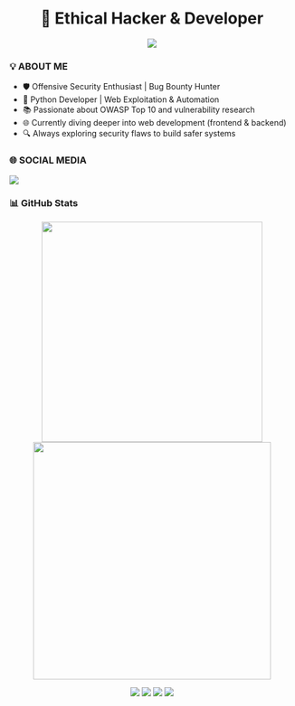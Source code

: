<!-- HEADER -->
<h1 align="center">🧪 Ethical Hacker & Developer</h1>

<p align="center">
  <img src="https://readme-typing-svg.herokuapp.com/?color=00ff00&center=true&vCenter=true&lines=OFFSEC+AND+BUG+BOUNTY+HUNTER;PYTHON+LOVER+🐍;WEB+SECURITY+RESEARCHER;EXPLORING+OWASP+Top+10+🔐" />
</p>

### 💡 ABOUT ME

- 🛡️ Offensive Security Enthusiast | Bug Bounty Hunter  
- 🐍 Python Developer | Web Exploitation & Automation  
- 📚 Passionate about OWASP Top 10 and vulnerability research  
- 🌐 Currently diving deeper into web development (frontend & backend)  
- 🔍 Always exploring security flaws to build safer systems 

### 🌐 SOCIAL MEDIA

<p align="left">
  <a href="https://www.youtube.com/channel/UCtNwQMFSl4BJ9BZfOv_9bBg">
    <img src="https://img.shields.io/badge/YouTube-FF0000?style=for-the-badge&logo=youtube&logoColor=white"/>
  </a>
</p>

### 📊 GitHub Stats

<p align="center">
  <img width="390em" src="https://github-readme-stats.vercel.app/api?username=matthew956&show_icons=true&theme=gotham&include_all_commits=true&count_private=true" />
  <img width="420em" src="https://github-readme-stats.vercel.app/api/top-langs/?username=matthew956&layout=compact&langs_count=10&theme=gotham"/>
</p>

<p align="center">
  <img src="https://img.shields.io/badge/Python-3670A0?style=for-the-badge&logo=python&logoColor=white"/>
  <img src="https://img.shields.io/badge/Bash-121011?style=for-the-badge&logo=gnu-bash&logoColor=white"/>
  <img src="https://img.shields.io/badge/Linux-FCC624?style=for-the-badge&logo=linux&logoColor=black"/>
  <img src="https://img.shields.io/badge/Cybersecurity-222222?style=for-the-badge&logo=tryhackme&logoColor=white"/>
</p>
